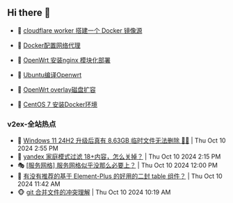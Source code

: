 ## Hi there 👋

<!--
**dkyg666/dkyg666** is a ✨ _special_ ✨ repository because its `README.md` (this file) appears on your GitHub profile.

Here are some ideas to get you started:

- 🔭 I’m currently working on ...
- 🌱 I’m currently learning ...
- 👯 I’m looking to collaborate on ...
- 🤔 I’m looking for help with ...
- 💬 Ask me about ...
- 📫 How to reach me: ...
- 😄 Pronouns: ...
- ⚡ Fun fact: ...
-->

<!-- BLOG-POST-LIST:START -->
- 🦩 [cloudflare worker 搭建一个 Docker 镜像源](http://blog.1996099.xyz/archives/cloudflare-worker-da-jian-yi-ge-docker-jing-xiang-zhan) 

- 🚦 [Docker配置网络代理](http://blog.1996099.xyz/archives/dockerpei-zhi-wang-luo-dai-li) 

- 🫶 [OpenWrt 安装nginx 模块化部署](http://blog.1996099.xyz/archives/openwrt-an-zhuang-nginx-mo-kuai-hua-bu-shu) 

- 🦄 [Ubuntu编译Openwrt](http://blog.1996099.xyz/archives/ubuntuzi-bian-yi-openwrt) 

- 🐻 [OpenWrt overlay磁盘扩容](http://blog.1996099.xyz/archives/openwrt-overlay) 

- 🤖 [CentOS 7 安装Docker环境](http://blog.1996099.xyz/archives/centos-docker) 
<!-- BLOG-POST-LIST:END -->

### v2ex-全站热点
<!-- v2ex:START -->
- 🥸 [Windows 11 24H2 升级后真有 8.63GB 临时文件无法删除 🤣🤣](https://www.v2ex.com/t/1079047#reply5) | Thu Oct 10 2024 2:55 PM
- 🤗 [yandex 家庭模式过滤 18+内容，怎么关掉？](https://www.v2ex.com/t/1079037#reply0) | Thu Oct 10 2024 2:15 PM
- 🎭 [[服务网格] 服务网格似乎没那么必要上？](https://www.v2ex.com/t/1079010#reply11) | Thu Oct 10 2024 12:00 PM
- 🥷 [有没有推荐的基于 Element-Plus 的好用的二封 table 组件？](https://www.v2ex.com/t/1079005#reply3) | Thu Oct 10 2024 11:42 AM
- 🐵 [git 合并文件的冲突理解](https://www.v2ex.com/t/1078988#reply4) | Thu Oct 10 2024 10:19 AM<!-- v2ex:END -->

